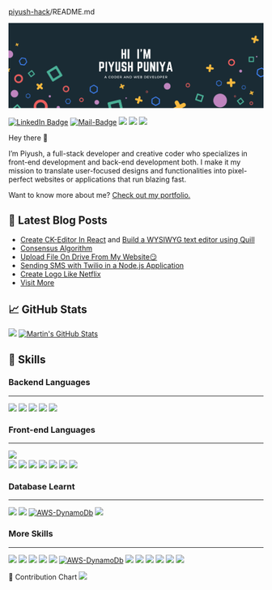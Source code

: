 [piyush-hack](/piyush-hack/piyush-hack)/README.md

![Braydon's GitHub Banner](https://raw.githubusercontent.com/piyush-hack/piyush-hack/main/hi%20i'm%20Piyush%20Puniya.png)

 [![LinkedIn Badge](https://camo.githubusercontent.com/5b6f22d22d8701b7cf49ef2526af05b5a17695683a8ced9efda2439591cd0cdf/68747470733a2f2f696d672e736869656c64732e696f2f62616467652f4c696e6b6564496e2d50726f66696c652d696e666f726d6174696f6e616c3f7374796c653d666c6174266c6f676f3d6c696e6b6564696e266c6f676f436f6c6f723d776869746526636f6c6f723d304437364138)](https://www.linkedin.com/in/piyush-puniya-32b453227/)            [![Mail-Badge](https://img.shields.io/badge/-Gmail-c14438?style=flat-square&logo=Gmail&logoColor=white&link=mailto:piyushpuniya2001@gmail.com)](mailto:SomeMail@blabla.com)  [![](https://img.shields.io/static/v1?label=Blog&message=CampusMentor&color=#)](https://campusmentor.herokuapp.com/userBlog/piyush)           [![](https://img.shields.io/static/v1?label=Portfolio&message=Profile&color=BF85BF)](https://piyush-hack.github.io/portfolio/home.html)       [![](https://img.shields.io/static/v1?label=Youtube&message=YouTube&color=F70000)](https://www.youtube.com/channel/UCHX9Sck5gX34F9nDkB0rXww)
 

Hey there 👋

I’m Piyush, a full-stack developer and creative coder who specializes in front-end development and back-end development both. I make it my mission to translate user-focused designs and functionalities into pixel-perfect websites or applications that run blazing fast.

Want to know more about me? [Check out my portfolio.](https://piyush-hack.github.io/portfolio/home.html)

[](#-latest-blog-posts)📝 Latest Blog Posts
-------------------------------------------

*    [Create CK-Editor In React](https://noteyard.piyushdev.xyz/blogpost/62347038802b0390bc078843) and [Build a WYSIWYG text editor using Quill](https://noteyard.piyushdev.xyz/blogpost/62238eb352036d4480e8622a)
*   [Consensus Algorithm](https://view.genial.ly/62023dfe81955a001a0ccd5a/dossier-consensus-algorthims)
*   [Upload File On Drive From My Website😏](https://campusmentor.herokuapp.com/blog?id=61a4f337184a910016d59f13)
*   [Sending SMS with Twilio in a Node.js Application](https://campusmentor.herokuapp.com/blog?id=61961c858a0a98001687a349)
*   [Create Logo Like Netflix](https://campusmentor.herokuapp.com/blog?id=61645c37aa7fcd00163d78ca)
*   [Visit More](https://noteyard.piyushdev.xyz/)

  

  
[](#-github-stats)📈 GitHub Stats
---------------------------------

  
 [![](https://github-readme-stats.vercel.app/api?username=piyush-hack&show_icons=true&line_height=27&count_private=true&title_color=ffffff&text_color=c9cacc&icon_color=4AB097&bg_color=1A2B34)](https://github.com/piyush-hack) [![Martin's GitHub Stats](https://github-readme-stats.vercel.app/api/top-langs/?username=piyush-hack&hide=html,css&title_color=ffffff&text_color=c9cacc&icon_color=4AB197&bg_color=1A2B34)](https://github.com/piyush-hack)   
  

[](#-skills)💼 Skills
---------------------
### Backend Languages
---------------------
 [![](https://img.shields.io/badge/Node.js-43853D?style=for-the-badge&logo=node.js&logoColor=white)](https://github.com/piyush-hack)    [![](https://img.shields.io/badge/Django-092E20?style=for-the-badge&logo=django&logoColor=white)](https://github.com/piyush-hack)    [![](https://img.shields.io/badge/PHP-777BB4?style=for-the-badge&logo=php&logoColor=white)](https://github.com/piyush-hack)        [![](https://img.shields.io/badge/jQuery-0769AD?style=for-the-badge&logo=jquery&logoColor=white)](https://github.com/piyush-hack)    [![](https://img.shields.io/badge/Node.js-43853D?style=for-the-badge&logo=node.js&logoColor=white)](https://github.com/piyush-hack)   

### Front-end Languages
---------------------
[![](https://img.shields.io/static/v1?label=Lang&message=ReactJs&color=4AB195)](https://github.com/piyush-hack)  
[![](https://img.shields.io/static/v1?label=Lang&message=HTML5&color=4AB197)](https://github.com/piyush-hack)                                                                                   [![](	https://img.shields.io/badge/HTML-239120?style=for-the-badge&logo=html5&logoColor=white)](https://github.com/piyush-hack)    [![](https://img.shields.io/badge/CSS-239120?&style=for-the-badge&logo=css3&logoColor=white
)](https://github.com/piyush-hack)    [![](https://img.shields.io/badge/Bootstrap-563D7C?style=for-the-badge&logo=bootstrap&logoColor=white)](https://github.com/piyush-hack)    [![](https://img.shields.io/badge/JavaScript-F7DF1E?style=for-the-badge&logo=javascript&logoColor=black)](https://github.com/piyush-hack)    [![](https://img.shields.io/badge/jQuery-0769AD?style=for-the-badge&logo=jquery&logoColor=white)](https://github.com/piyush-hack)    [![](https://img.shields.io/badge/Node.js-43853D?style=for-the-badge&logo=node.js&logoColor=white)](https://github.com/piyush-hack)   

### Database Learnt
----------------------
 [![](https://img.shields.io/badge/MongoDB-4EA94B?style=for-the-badge&logo=mongodb&logoColor=white)](https://github.com/piyush-hack)    [![](https://img.shields.io/badge/MySQL-00000F?style=for-the-badge&logo=mysql&logoColor=white
)](https://github.com/piyush-hack)   [![AWS-DynamoDb](https://img.shields.io/static/v1?label=Aws&message=DynamoDb&color=4AB197)](https://github.com/piyush-hack)    [![](https://img.shields.io/static/v1?label=Django&message=Admin&color=4AB197)](https://github.com/piyush-hack)     
 
 ### More Skills
----------------------
 [![](https://img.shields.io/static/v1?label=Lang&message=C++&color=4AB197)](https://github.com/piyush-hack)    [![](https://img.shields.io/static/v1?label=Lang&message=Java&color=4AB197)](https://github.com/piyush-hack) [![](https://img.shields.io/static/v1?label=Nodejs&message=socket.io&color=4AB197)](https://github.com/piyush-hack)    [![](https://img.shields.io/static/v1?label=Payint&message=RazorPay&color=4AB197)](https://github.com/piyush-hack)  [![](https://img.shields.io/static/v1?label=Payint&message=Stripe&color=4AB197)](https://github.com/piyush-hack)   [![AWS-DynamoDb](https://img.shields.io/static/v1?label=Django&message=websocket&color=4AB197)](https://github.com/piyush-hack)    [![](https://img.shields.io/static/v1?label=Firebase&message=webpush&color=4AB197)](https://github.com/piyush-hack)    [![](https://img.shields.io/static/v1?label=Google&message=OAuth2.0&color=4AB197)](https://github.com/piyush-hack)    [![](https://img.shields.io/static/v1?label=Google&message=GoogleAnalytics&color=4AB197)](https://github.com/piyush-hack)    [![](https://img.shields.io/static/v1?label=Github&message=Git&color=4AB197)](https://github.com/piyush-hack)    [![](https://img.shields.io/static/v1?label=Api&message=Postman&color=4AB197)](https://github.com/piyush-hack)    [![](https://img.shields.io/static/v1?label=Api&message=RestApis&color=4AB197)](https://github.com/piyush-hack) 

[](#-how-about-an-office-quote-before-you-go)📣 Contribution Chart
[![](https://activity-graph.herokuapp.com/graph?username=piyush-hack&theme=dark&bg_color=black&hide_border=false&area=false)](https://github.com/piyush-hack) 




